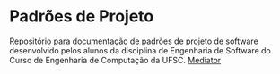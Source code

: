 # Padrões de Projeto
Repositório para documentação de padrões de projeto de software desenvolvido pelos alunos da disciplina de Engenharia de Software do Curso de Engenharia de Computação da UFSC.
[Mediator](https://github.com/andreabord/padroesdeprojeto/wiki/Mediator)

